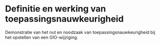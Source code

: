 # Definitie en werking van toepassingsnauwkeurigheid

Demonstratie van het nut en noodzaak van toepassingsnauwkeurigheid bij het opstellen van een GIO-wijziging.
